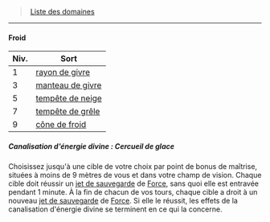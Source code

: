 ﻿---
!GenericItem
Name: Froid
Id: cleric_priest_hd.md#froid
ParentLink: cleric_priest_hd.md#liste-des-domaines
ParentName: Liste des domaines
NameLevel: 4
Attributes: {}
AttributesDictionary: >+
  {}

---
> [Liste des domaines](hd_cleric_priest_liste_des_domaines.md)

---

#### Froid

|Niv.|Sort|
|---|---|
|1|[rayon de givre](hd_spells_rayon_de_givre.md)|
|3|[manteau de givre](hd_spells_manteau_de_givre.md)|
|5|[tempête de neige](hd_spells_tempete_de_neige.md)|
|7|[tempête de grêle](hd_spells_tempete_de_grele.md)|
|9|[cône de froid](hd_spells_cone_de_froid.md)|

##### Canalisation d'énergie divine : Cercueil de glace

Choisissez jusqu'à une cible de votre choix par point de bonus de maîtrise, situées à moins de 9 mètres de vous et dans votre champ de vision. Chaque cible doit réussir un [jet de sauvegarde](hd_abilities_jets_de_sauvegarde.md) de [Force](hd_abilities_strength.md), sans quoi elle est entravée pendant 1 minute. À la fin de chacun de vos tours, chaque cible a droit à un nouveau [jet de sauvegarde](hd_abilities_jets_de_sauvegarde.md) de [Force](hd_abilities_strength.md). Si elle le réussit, les effets de la canalisation d'énergie divine se terminent en ce qui la concerne.

